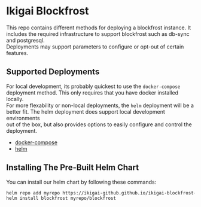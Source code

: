 # Ikigai Blockfrost

This repo contains different methods for deploying a blockfrost instance. It includes the required infrastructure to support blockfrost such as db-sync and postgresql. <br>
Deployments may support parameters to configure or opt-out of certain features.

## Supported Deployments

For local development, its probably quickest to use the `docker-compose` deployment method. This only requires that you have docker installed locally. <br>
For more flexability or non-local deployments, the `helm` deployment will be a better fit. The helm deployment does support local development environments <br>
out of the box, but also provides options to easily configure and control the deployment.

- [docker-compose](./compose/README.md)
- [helm](./helm/blockfrost/README.md)

## Installing The Pre-Built Helm Chart

You can install our helm chart by following these commands:

```sh
helm repo add myrepo https://ikigai-github.github.io/ikigai-blockfrost-config/helm
helm install blockfrost myrepo/blockfrost
```
